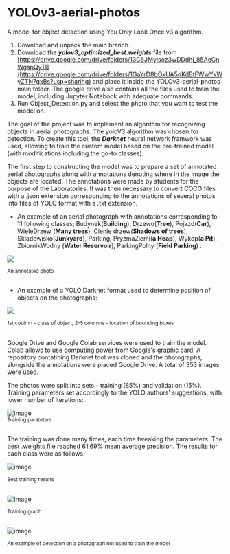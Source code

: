 # YOLOv3-aerial-photos
A model for object detaction using You Only Look Once v3 algorithm.

1. Download and unpack the main branch.
2. Download the ***yolov3_optimized_best.weights*** file from [https://drive.google.com/drive/folders/13C6JMyisoz3wDDdhj_85AeGnWgspQyTI](https://drive.google.com/drive/folders/1GaYrD8bOkUA5qKdBtFWwYkWyZTN7gxBs?usp=sharing)  and place it inside the YOLOv3-aerial-photos-main folder.
   The google drive also contains all the files used to train the model, including Jupyter Notebook with adequate commands.
4. Run Object_Detection.py and select the photo that you want to test the model on.


The goal of the project was to implement an algorithm for recognizing objects in aerial photographs. The yoloV3 algorithm was chosen for detection.
To create this tool, the ***Darknet*** neural network framwork was used, allowing to train the custom model based on the pre-trained model (with modifications including the go-to classes).

The first step to constructing the model was to prepare a set of annotated aerial photographs along with annotations denoting where in the image the objects are located.
The annotations were made by students for the purpose of the Laboratories. It was then necessary to convert COCO files with a .json extension corresponding to the annotations of several photos into files of YOLO format with a .txt extension.

 
 - An example of an aerial photograph with annotations corresponding to 11 following classes;
Budynek(**Building**), Drzewo(**Tree**), Pojazd(**Car**), WieleDrzew (**Many trees**), Cienie drzew(**Shadows of trees**), Skladowisko(**Junkyard**), Parking, PryzmaZiemi(**a Heap**), Wykop(**a Pit**), ZbiornikWodny (**Water Reservoir**), ParkingPolny (**Field Parking**) :<br>

<p align="left">
  <img src="https://github.com/adammichalek/YOLOv3-aerial-photos/assets/43831694/71b11590-0754-494e-8d3a-12c8efa8f3ce">
</p>
<sup> An annotated photo </sup>

##

 - An example of a YOLO Darknet format used to determine position of objects on the photographs:<br>
<p align="left">
  <img src="https://github.com/adammichalek/YOLOv3-aerial-photos/assets/43831694/0d36b7c6-f68a-46ec-b1dd-92fcd2102730">
</p>
<sup> 1st coulmn - class of object, 2-5 columns - location of bounding boxes </sup>

##
Google Drive and Google Colab services were used to train the model. Colab allows to use computing power from Google's graphic card. A repository contatining Darknet tool was cloned and the photographs, alongside the annotations were placed Google Drive. A total of 353 images were used.

The photos were split into sets - training (85%) and validation (15%).
Training parameters set accordingly to the YOLO authors' suggestions, with lower number of iterations:

![image](https://github.com/adammichalek/YOLOv3-aerial-photos/assets/43831694/d6600050-9927-4fe4-8ea2-6c9ea24edd59)<br>
<sup> Training parateters </sup>
##
The training was done many times, each time tweaking the parameters. The best .weights file reached 61,69% mean average precision. The results for each class were as follows:

![image](https://github.com/adammichalek/YOLOv3-aerial-photos/assets/43831694/aa65dc4c-7f87-4e53-8920-0cfbbc8a6b05) 

<sup> Best training results </sup>
##
![image](https://github.com/adammichalek/YOLOv3-aerial-photos/assets/43831694/e71d7a58-ddcc-40ae-9ffe-34863b6e4661)

<sup> Training graph </sup>
##
![image](https://github.com/adammichalek/YOLOv3-aerial-photos/assets/43831694/30259eeb-ebf7-4d8b-8e55-1541b6f491f5)

<sup> An example of detection on a photograph not used to train the model </sup>
